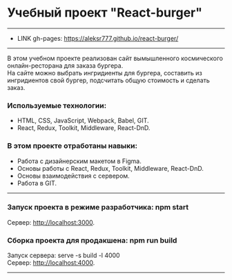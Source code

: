 # Учебный проект "React-burger"

--------------
* LINK gh-pages: <https://aleksr777.github.io/react-burger/>
--------------

В этом учебном проекте реализован сайт вымышленного космического онлайн-ресторана для заказа бургера.<br>
На сайте можно выбрать ингридиенты для бургера, составить из ингридиентов свой бургер, подсчитать общую стоимость и сделать заказ.

### Используемые технологии:
* HTML, CSS, JavaScript, Webpack, Babel, GIT.
* React, Redux, Toolkit, Middleware, React-DnD.

### В этом проекте отработаны навыки:
* Работа с дизайнерским макетом в Figma.
* Основы работы с React, Redux, Toolkit, Middleware, React-DnD.
* Основы взаимодействия с сервером.
* Работа в GIT.

--------------

### Запуск проекта в режиме разработчика: npm start<br>
Сервер: <http://localhost:3000>.<br>

### Сборка проекта для продакшена: npm run build<br>
Запуск сервера: serve -s build -l 4000<br>
Сервер: <http://localhost:4000>.<br>

--------------
